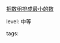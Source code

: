[把数组排成最小的数](https://leetcode-cn.com/problems/ba-shu-zu-pai-cheng-zui-xiao-de-shu-lcof)

level: 中等

tags: 
